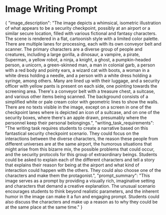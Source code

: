 # Image Writing Prompt

{
  "image_description": "The image depicts a whimsical, isometric illustration of what appears to be a security checkpoint, possibly at an airport or a similar secure location, filled with various fictional and fantasy characters. The scene is rendered in a flat, cartoonish style with a limited color palette. There are multiple lanes for processing, each with its own conveyor belt and scanner. The primary characters are a diverse group of people and creatures, including a large gorilla, a dinosaur, a vampire, a pirate, Superman, a yellow robot, a ninja, a knight, a ghost, a pumpkin-headed person, a unicorn, a green-skinned man, a man in colonial garb, a person with a red body and pointy ears, a wizard cat with boots, a woman in a white dress holding a needle, and a person with a white dress holding a syringe, among others. Many are lined up with their luggage, and a security officer with yellow pants is present on each side, one pointing towards the screening area. There's a conveyor belt with a treasure chest, a suitcase, and various other items being scanned. The background consists of a simplified white or pale cream color with geometric lines to show the walls. There are no texts visible in the image, except on a screen in one of the checkpoint lanes where is depicted an icon of a suitcase, and on one of the security boxes, where there's an apple drawn, presumably where the personnel keep their personal belongings.",
  "writing_task_requirements": "The writing task requires students to create a narrative based on this fantastical security checkpoint scenario. They could focus on the interactions between the diverse characters, the reason these people from different universes are at the same airport, the humorous situations that might arise from this bizarre mix, the possible problems that could occur, and the security protocols for this group of extraordinary beings. Students could be asked to explain each of the different characters and tell a story that explains their reason for being at the airport and what kind of interaction could happen with the others. They could also choose one of the characters and make them the protagonist.",
  "prompt_summary": "This image serves as a prompt by providing a visually rich, imaginative setting and characters that demand a creative explanation. The unusual scenario encourages students to think beyond realistic parameters, and the inherent humor in the image can make it a fun and engaging prompt. Students could also discuss the characters and make up a reason as to why they could be at the same place at the same time."
}